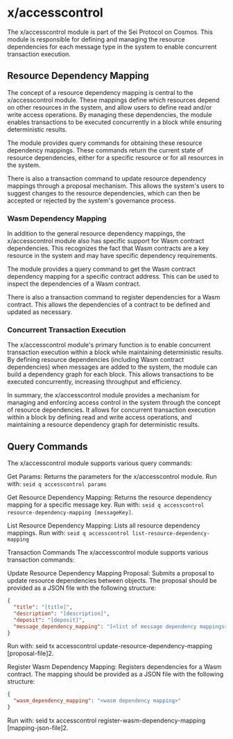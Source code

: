 # x/accesscontrol

The x/accesscontrol module is part of the Sei Protocol on Cosmos. This module is responsible for defining and managing the resource dependencies for each message type in the system to enable concurrent transaction execution.

## Resource Dependency Mapping

The concept of a resource dependency mapping is central to the x/accesscontrol module. These mappings define which resources depend on other resources in the system, and allow users to define read and/or write access operations. By managing these dependencies, the module enables transactions to be executed concurrently in a block while ensuring deterministic results.

The module provides query commands for obtaining these resource dependency mappings. These commands return the current state of resource dependencies, either for a specific resource or for all resources in the system.

There is also a transaction command to update resource dependency mappings through a proposal mechanism. This allows the system's users to suggest changes to the resource dependencies, which can then be accepted or rejected by the system's governance process.

### Wasm Dependency Mapping

In addition to the general resource dependency mappings, the x/accesscontrol module also has specific support for Wasm contract dependencies. This recognizes the fact that Wasm contracts are a key resource in the system and may have specific dependency requirements.

The module provides a query command to get the Wasm contract dependency mapping for a specific contract address. This can be used to inspect the dependencies of a Wasm contract.

There is also a transaction command to register dependencies for a Wasm contract. This allows the dependencies of a contract to be defined and updated as necessary.

### Concurrent Transaction Execution

The x/accesscontrol module's primary function is to enable concurrent transaction execution within a block while maintaining deterministic results. By defining resource dependencies (including Wasm contract dependencies) when messages are added to the system, the module can build a dependency graph for each block. This allows transactions to be executed concurrently, increasing throughput and efficiency.

In summary, the x/accesscontrol module provides a mechanism for managing and enforcing access control in the system through the concept of resource dependencies. It allows for concurrent transaction execution within a block by defining read and write access operations, and maintaining a resource dependency graph for deterministic results.

## Query Commands

The x/accesscontrol module supports various query commands:

Get Params: Returns the parameters for the x/accesscontrol module. Run with: `seid q accesscontrol params`

Get Resource Dependency Mapping: Returns the resource dependency mapping for a specific message key. Run with: `seid q accesscontrol resource-dependency-mapping [messageKey]`.

List Resource Dependency Mapping: Lists all resource dependency mappings. Run with: `seid q accesscontrol list-resource-dependency-mapping `

Transaction Commands
The x/accesscontrol module supports various transaction commands:

Update Resource Dependency Mapping Proposal: Submits a proposal to update resource dependencies between objects. The proposal should be provided as a JSON file with the following structure:

```json
{
  "title": "[title]",
  "description": "[description]",
  "deposit": "[deposit]",
  "message_dependency_mapping": "[<list of message dependency mappings>]"
}
```

Run with: seid tx accesscontrol update-resource-dependency-mapping [proposal-file]​2​.

Register Wasm Dependency Mapping: Registers dependencies for a Wasm contract. The mapping should be provided as a JSON file with the following structure:

```json
{
  "wasm_dependency_mapping": "<wasm dependency mapping>"
}
```

Run with: seid tx accesscontrol register-wasm-dependency-mapping [mapping-json-file]​2​.